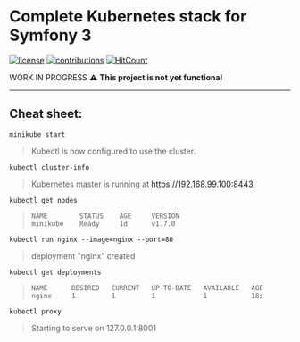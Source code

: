 # Complete Kubernetes stack for Symfony 3

[![license](https://img.shields.io/github/license/mashape/apistatus.svg?style=flat-square)](LICENSE)
[![contributions](https://img.shields.io/badge/contributions-welcome-brightgreen.svg?style=flat-square)](https://github.com/carlosas/kubernetes-for-symfony/issues)
[![HitCount](http://hits.dwyl.com/carlosas/kubernetes-for-symfony.svg)](http://hits.dwyl.com/carlosas/kubernetes-for-symfony)

WORK IN PROGRESS :warning: **This project is not yet functional**

---

## Cheat sheet:

`minikube start`
> Kubectl is now configured to use the cluster.

`kubectl cluster-info`
> Kubernetes master is running at https://192.168.99.100:8443

`kubectl get nodes`
> ```
> NAME        STATUS    AGE     VERSION
> minikube    Ready     1d      v1.7.0
> ```

`kubectl run nginx --image=nginx --port=80`
> deployment "nginx" created

`kubectl get deployments`
> ```
> NAME      DESIRED   CURRENT   UP-TO-DATE   AVAILABLE   AGE
> nginx     1         1         1            1           18s
> ```

`kubectl proxy`
> Starting to serve on 127.0.0.1:8001
